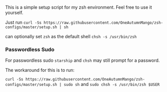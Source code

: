 This is a simple setup script for my zsh environment.
Feel free to use it yourself.

Just run `curl -Ss https://raw.githubusercontent.com/OneAutumnMango/zsh-configs/master/setup.sh | sh`

can optionally set `zsh` as the default shell `chsh -s /usr/bin/zsh`

### Passwordless Sudo
For passwordless sudo `starship` and `chsh` may still prompt for a password.

The workaround for this is to run:

`curl -Ss https://raw.githubusercontent.com/OneAutumnMango/zsh-configs/master/setup.sh | sudo sh`
and `sudo chsh -s /usr/bin/zsh $USER`
